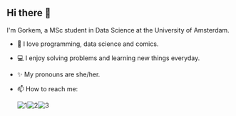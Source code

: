 ## Hi there 👋

I'm Gorkem, a MSc student in Data Science at the University of Amsterdam.


* 🦄 I love programming, data science and comics.

* 💻 I enjoy solving problems and learning new things everyday.

* ✨ My pronouns are she/her.

* 📫 How to reach me: 

  ![1](https://user-images.githubusercontent.com/45122094/140658376-66b5a0d0-78ce-4864-b2f5-753a6ff31dc7.png)![2](https://user-images.githubusercontent.com/45122094/140658425-46c829fd-509f-43e8-b648-58b3b7a8d163.png)![3](https://user-images.githubusercontent.com/45122094/140658426-434d3b59-f23b-4c48-a070-f57b165cfdaa.png)


[1]:mailto:gorkemcoklar9@gmail.com
[2]:https://www.linkedin.com/in/gorkemcoklar/
[3]:https://www.instagram.com/svemiru/
